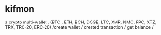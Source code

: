 # kifmon
a crypto multi-wallet . (BTC , ETH, BCH, DOGE, LTC, XMR, NMC, PPC, XTZ, TRX, TRC-20, ERC-20)  /create wallet / created transaction / get balance / 

